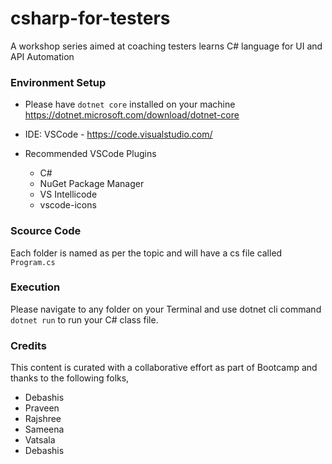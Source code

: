 # csharp-for-testers

A workshop series aimed at coaching testers learns C# language for UI and API Automation 

### Environment Setup

* Please have `dotnet core` installed on your machine
https://dotnet.microsoft.com/download/dotnet-core

* IDE: VSCode - https://code.visualstudio.com/
* Recommended VSCode Plugins
  * C#
  * NuGet Package Manager
  * VS Intellicode
  * vscode-icons


### Scource Code
Each folder is named as per the topic and will have a cs file called `Program.cs`

### Execution
Please navigate to any folder on your Terminal and use dotnet cli command `dotnet run` to run your C# class file.

### Credits
This content is curated with a collaborative effort as part of Bootcamp and thanks to the following folks, 
* Debashis 
* Praveen
* Rajshree 
* Sameena
* Vatsala
* Debashis
